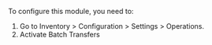 To configure this module, you need to:

1. Go to Inventory > Configuration > Settings > Operations.
2. Activate Batch Transfers
